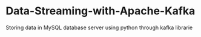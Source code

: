 # Data-Streaming-with-Apache-Kafka
Storing data in MySQL database server using python through kafka librarie
